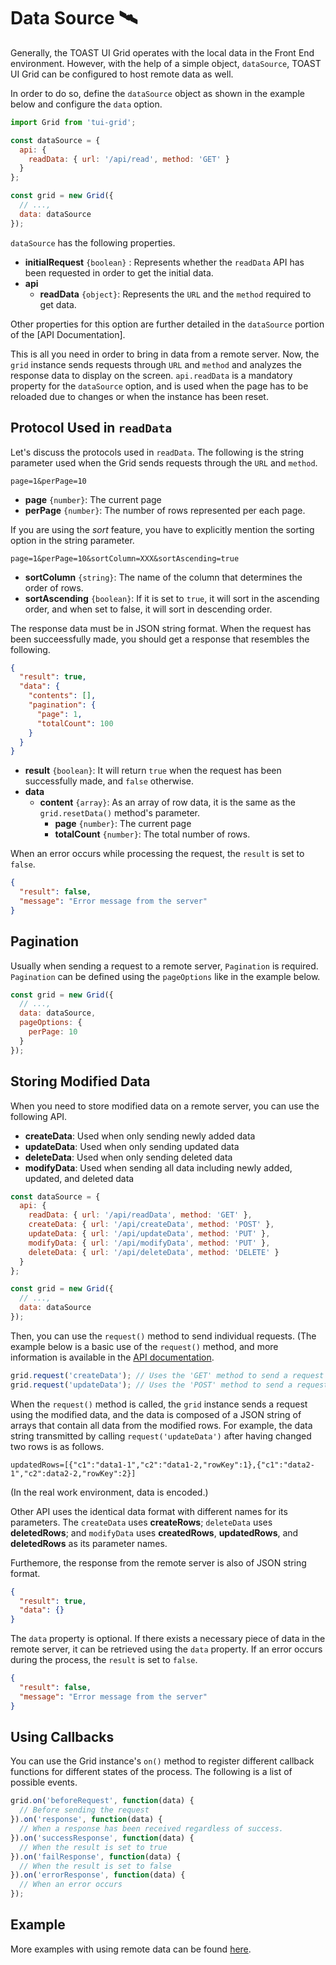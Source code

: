 # Data Source 🛰

Generally, the TOAST UI Grid operates with the local data in the Front End environment. However, with the help of a simple object, `dataSource`, TOAST UI Grid can be configured to host remote data as well. 

In order to do so, define the `dataSource` object as shown in the example below and configure the `data` option. 

```javascript
import Grid from 'tui-grid';

const dataSource = {
  api: {
    readData: { url: '/api/read', method: 'GET' }
  }
};

const grid = new Grid({
  // ...,
  data: dataSource
});
```

`dataSource` has the following properties. 

- **initialRequest** `{boolean}` : Represents whether the `readData` API has been requested in order to get the initial data.
- **api**
    - **readData** `{object}`: Represents the `URL` and the `method` required to get data. 

Other properties for this option are further detailed in the `dataSource` portion of the [API Documentation]. 

This is all you need in order to bring in data from a remote server. Now, the `grid` instance sends requests through `URL` and `method` and analyzes the response data to display on the screen. `api.readData` is a mandatory property for the `dataSource` option, and is used when the page has to be reloaded due to changes or when the instance has been reset.

## Protocol Used in `readData`

Let's discuss the protocols used in `readData`. The following is the string parameter used when the Grid sends requests through the `URL` and `method`. 

```
page=1&perPage=10
```

- **page** `{number}`: The current page
- **perPage** `{number}`: The number of rows represented per each page. 

If you are using the *sort* feature, you have to explicitly mention the sorting option in the string parameter. 

```
page=1&perPage=10&sortColumn=XXX&sortAscending=true
```

- **sortColumn** `{string}`: The name of the column that determines the order of rows. 
- **sortAscending** `{boolean}`: If it is set to `true`, it will sort in the ascending order, and when set to false, it will sort in descending order. 

The response data must be in JSON string format. When the request has been succeessfully made, you should get a response that resembles the following.


```json
{
  "result": true,
  "data": {
    "contents": [],
    "pagination": {
      "page": 1,
      "totalCount": 100
    }
  }
}
```

- **result** `{boolean}`: It will return `true` when the request has been successfully made, and `false` otherwise. 
- **data**
    - **content** `{array}`: As an array of row data, it is the same as the `grid.resetData()` method's parameter. 
        - **page** `{number}`: The current page
        - **totalCount** `{number}`: The total number of rows. 

When an error occurs while processing the request, the `result` is set to `false`. 

```json
{
  "result": false,
  "message": "Error message from the server"
}
```

## Pagination

Usually when sending a request to a remote server, `Pagination` is required. `Pagination` can be defined using the `pageOptions` like in the example below.

```javascript
const grid = new Grid({
  // ...,
  data: dataSource,
  pageOptions: {
    perPage: 10
  }
});
```

## Storing Modified Data

When you need to store modified data on a remote server, you can use the following API. 

- **createData**: Used when only sending newly added data
- **updateData**: Used when only sending updated data
- **deleteData**: Used when only sending deleted data
- **modifyData**: Used when sending all data including newly added, updated, and deleted data  

```javascript
const dataSource = {
  api: {
    readData: { url: '/api/readData', method: 'GET' },
    createData: { url: '/api/createData', method: 'POST' },
    updateData: { url: '/api/updateData', method: 'PUT' },
    modifyData: { url: '/api/modifyData', method: 'PUT' },
    deleteData: { url: '/api/deleteData', method: 'DELETE' }
  }
};

const grid = new Grid({
  // ...,
  data: dataSource
});
```

Then, you can use the `request()` method to send individual requests. 
(The example below is a basic use of the `request()` method, and more information is available in the [API documentation](https://nhn.github.io/tui.grid/latest/). 

```javascript
grid.request('createData'); // Uses the 'GET' method to send a request to '/api/createData'.
grid.request('updateData'); // Uses the 'POST' method to send a request to '/api/updateData'.
```

When the `request()` method is called, the `grid` instance sends a request using the modified data, and the data is composed of a JSON string of arrays that contain all data from the modified rows. For example, the data string transmitted by calling `request('updateData')` after having changed two rows is as follows. 

```
updatedRows=[{"c1":"data1-1","c2":"data1-2,"rowKey":1},{"c1":"data2-1","c2":data2-2,"rowKey":2}]
```

(In the real work environment, data is encoded.)

Other API uses the identical data format with different names for its parameters. The `createData` uses **createRows**; `deleteData` uses **deletedRows**; and `modifyData` uses **createdRows**, **updatedRows**,  and **deletedRows** as its parameter names. 

Furthemore, the response from the remote server is also of JSON string format.

```json
{
  "result": true,
  "data": {}
}
```

The `data` property is optional. If there exists a necessary piece of data in the remote server, it can be retrieved using the `data` property. If an error occurs during the process, the `result` is set to `false`. 

```json
{
  "result": false,
  "message": "Error message from the server"
}
```


## Using Callbacks

You can use the Grid instance's `on()` method to register different callback functions for different states of the process. The following is a list of possible events. 

```javascript
grid.on('beforeRequest', function(data) {
  // Before sending the request
}).on('response', function(data) {
  // When a response has been received regardless of success.
}).on('successResponse', function(data) {
  // When the result is set to true
}).on('failResponse', function(data) {
  // When the result is set to false
}).on('errorResponse', function(data) {
  // When an error occurs
});
```

## Example

More examples with using remote data can be found [here](https://nhn.github.io/tui.grid/latest/tutorial-example10-data-source).